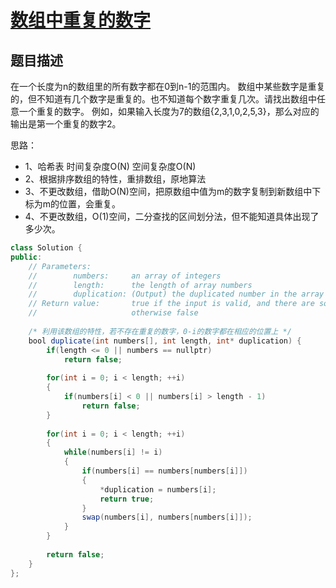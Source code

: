 # [数组中重复的数字](https://www.nowcoder.com/practice/623a5ac0ea5b4e5f95552655361ae0a8?tpId=13&tqId=11203&tPage=3&rp=3&ru=/ta/coding-interviews&qru=/ta/coding-interviews/question-ranking)

## 题目描述

在一个长度为n的数组里的所有数字都在0到n-1的范围内。 数组中某些数字是重复的，但不知道有几个数字是重复的。也不知道每个数字重复几次。请找出数组中任意一个重复的数字。 例如，如果输入长度为7的数组{2,3,1,0,2,5,3}，那么对应的输出是第一个重复的数字2。



思路：

- 1、哈希表   时间复杂度O(N)  空间复杂度O(N)
- 2、根据排序数组的特性，重排数组，原地算法
- 3、不更改数组，借助O(N)空间，把原数组中值为m的数字复制到新数组中下标为m的位置，会重复。
- 4、不更改数组，O(1)空间，二分查找的区间划分法，但不能知道具体出现了多少次。





```java
class Solution {
public:
    // Parameters:
    //        numbers:     an array of integers
    //        length:      the length of array numbers
    //        duplication: (Output) the duplicated number in the array number
    // Return value:       true if the input is valid, and there are some duplications in the array number
    //                     otherwise false
    
    /* 利用该数组的特性，若不存在重复的数字，0-i的数字都在相应的位置上 */
    bool duplicate(int numbers[], int length, int* duplication) {
        if(length <= 0 || numbers == nullptr)
            return false;
        
        for(int i = 0; i < length; ++i)
        {
            if(numbers[i] < 0 || numbers[i] > length - 1)
                return false;
        }
        
        for(int i = 0; i < length; ++i)
        {
            while(numbers[i] != i)
            {
                if(numbers[i] == numbers[numbers[i]])
                {
                    *duplication = numbers[i];
                    return true;
                }
                swap(numbers[i], numbers[numbers[i]]);
            }
        }
        
        return false;
    }
};
```

